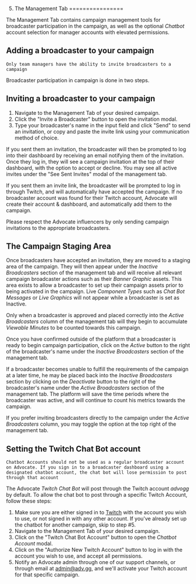 5. The Management Tab
================

The Management Tab contains campaign management tools for broadcaster participation in the campaign, as well as the optional *Chatbot* account selection for manager accounts with elevated permissions.

## Adding a broadcaster to your campaign
`Only team managers have the ability to invite broadcasters to a campaign`

Broadcaster participation in campaign is done in two steps.

## Inviting a broadcaster to your campaign

1. Navigate to the Management Tab of your desired campaign.
2. Click the "Invite a Broadcaster" button to open the invitation modal.
3. Type your broadcaster's name in the input field and click "Send" to send an invitation, or copy and paste the invite link using your communication method of choice.

If you sent them an invitation, the broadcaster will then be prompted to log into their dashboard by receiving an email notifying them of the invitation. Once they log in, they will see a campaign invitation at the top of their dashboard, with the option to accept or decline. You may see all active invites under the "See Sent Invites" modal of the management tab.

If you sent them an invite link, the broadcaster will be prompted to log in through Twitch, and will automatically have accepted the campaign. If no broadcaster account was found for their Twitch account, Advocate will create their account & dashboard, and automatically add them to the campaign.

Please respect the Advocate influencers by only sending campaign invitations to the appropriate broadcasters.

## The Campaign Staging Area

Once broadcasters have accepted an invitation, they are moved to a staging area of the campaign. They will then appear under the *Inactive Broadcasters* section of the management tab and will receive all relevant campaign broadcaster actions such as their *Banner Graphic* assets. This area exists to allow a broadcaster to set up their campaign assets prior to being activated in the campaign. Live *Component Types* such as *Chat Bot Messages* or *Live Graphics* will not appear while a broadcaster is set as Inactive.

Only when a broadcaster is approved and placed correctly into the *Active Broadcasters* column of the management tab will they begin to accumulate *Viewable Minutes* to be counted towards this campaign.

Once you have confirmed outside of the platform that a broadcaster is ready to begin campaign participation, click on the *Active* button to the right of the broadcaster's name under the *Inactive Broadcasters* section of the management tab.

If a broadcaster becomes unable to fulfill the requirements of the campaign at a later time, he may be placed back into the *Inactive Broadcasters* section by clicking on the *Deactivate* button to the right of the broadcaster's name under the *Active Broadcasters* section of the management tab. The platform will save the time periods where the broadcaster was active, and will continue to count his metrics towards the campaign.

If you prefer inviting broadcasters directly to the campaign under the *Active Broadcasters* column, you may toggle the option at the top right of the management tab.

## Setting the Twitch Chat Bot account

`Chatbot Accounts should not be used as a regular broadcaster account on Advocate. If you sign in to a broadcaster dashboard using a designated chatbot account, the chat bot will lose permission to post through that account`

The Advocate *Twitch Chat Bot* will post through the Twitch account *advogg* by default. To allow the chat bot to post through a specific Twitch Account, follow these steps:

1. Make sure you are either signed in to [Twitch](https://www.twitch.tv) with the account you wish to use, or not signed in with any other account. If you've already set up the chatbot for another campaign, skip to step #5.
2. Navigate to the Management Tab of your desired campaign.
3. Click on the "Twitch Chat Bot Account" button to open the *Chatbot Account* modal.
4. Click on the "Authorize New Twitch Account" button to log in with the account you wish to use, and accept all permissions.
5. Notify an Advocate admin through one of our support channels, or through email at admin@adv.gg, and we'll activate your Twitch account for that specific campaign.
